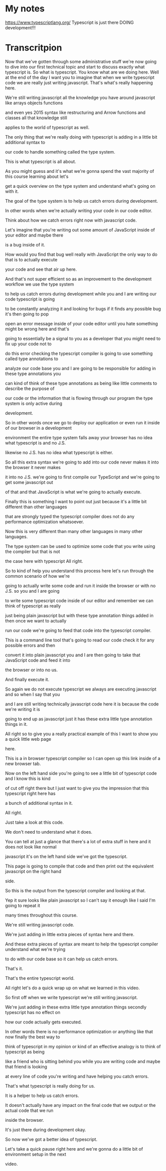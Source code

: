 # My notes

https://www.typescriptlang.org/
Typescript is just there DOING development!!!

# Transcritpion

Now that we've gotten through some administrative stuff we're now going to dive into our first technical
topic and start to discuss exactly what typescript is.
So what is typescript.
You know what are we doing here.
Well at the end of the day I want you to imagine that when we write typescript code we are really just
writing javascript.
That's what's really happening here.

We're still writing javascript all the knowledge you have around javascript like arrays objects functions

and even yes 2015 syntax like restructuring and Arrow functions and classes all that knowledge still

applies to the world of typescript as well.

The only thing that we're really doing with typescript is adding in a little bit additional syntax to

our code to handle something called the type system.

This is what typescript is all about.

As you might guess and it's what we're gonna spend the vast majority of this course learning about let's

get a quick overview on the type system and understand what's going on with it.

The goal of the type system is to help us catch errors during development.

In other words when we're actually writing your code in our code editor.

Think about how we catch errors right now with javascript code.

Let's imagine that you're writing out some amount of JavaScript inside of your editor and maybe there

is a bug inside of it.

How would you find that bug well really with JavaScript the only way to do that is to actually execute

your code and see that air up here.

And that's not super efficient so as an improvement to the development workflow we use the type system

to help us catch errors during development while you and I are writing our code typescript is going

to be constantly analyzing it and looking for bugs if it finds any possible bug it's then going to pop

open an error message inside of your code editor until you hate something might be wrong here and that's

going to essentially be a signal to you as a developer that you might need to fix up your code not to

do this error checking the typescript compiler is going to use something called type annotations to

analyze our code base you and I are going to be responsible for adding in these type annotations you

can kind of think of these type annotations as being like little comments to describe the purpose of

our code or the information that is flowing through our program the type system is only active during

development.

So in other words once we go to deploy our application or even run it inside of our browser in a development

environment the entire type system falls away your browser has no idea what typescript is and no J.S.

likewise no J.S. has no idea what typescript is either.

So all this extra syntax we're going to add into our code never makes it into the browser it never makes

it into no J.S. we're going to first compile our TypeScript and we're going to get some javascript out

of that and that JavaScript is what we're going to actually execute.

Finally this is something I want to point out just because it's a little bit different than other languages

that are strongly typed the typescript compiler does not do any performance optimization whatsoever.

Now this is very different than many other languages in many other languages.

The type system can be used to optimize some code that you write using the compiler but that is not

the case here with typescript All right.

So to kind of help you understand this process here let's run through the common scenario of how we're

going to actually write some code and run it inside the browser or with no J.S. so you and I are going

to write some typescript code inside of our editor and remember we can think of typescript as really

just being plain javascript but with these type annotation things added in then once we want to actually

run our code we're going to feed that code into the typescript compiler.

This is a command line tool that's going to read our code check it for any possible errors and then

convert it into plain javascript you and I are then going to take that JavaScript code and feed it into

the browser or into no us.

And finally execute it.

So again we do not execute typescript we always are executing javascript and so when I say that you

and I are still writing technically javascript code here it is because the code we're writing it is

going to end up as javascript just it has these extra little type annotation things in it.

All right so to give you a really practical example of this I want to show you a quick little web page

here.

This is a in browser typescript compiler so I can open up this link inside of a new browser tab.

Now on the left hand side you're going to see a little bit of typescript code and I know this is kind

of cut off right there but I just want to give you the impression that this typescript right here has

a bunch of additional syntax in it.

All right.

Just take a look at this code.

We don't need to understand what it does.

You can tell at just a glance that there's a lot of extra stuff in here and it does not look like normal

javascript it's on the left hand side we've got the typescript.

This page is going to compile that code and then print out the equivalent javascript on the right hand

side.

So this is the output from the typescript compiler and looking at that.

Yep it sure looks like plain javascript so I can't say it enough like I said I'm going to repeat it

many times throughout this course.

We're still writing javascript code.

We're just adding in little extra pieces of syntax here and there.

And these extra pieces of syntax are meant to help the typescript compiler understand what we're trying

to do with our code base so it can help us catch errors.

That's it.

That's the entire typescript world.

All right let's do a quick wrap up on what we learned in this video.

So first off when we write typescript we're still writing javascript.

We're just adding in these extra little type annotation things secondly typescript has no effect on

how our code actually gets executed.

In other words there is no performance optimization or anything like that now finally the best way to

think of typescript in my opinion or kind of an effective analogy is to think of typescript as being

like a friend who is sitting behind you while you are writing code and maybe that friend is looking

at every line of code you're writing and have helping you catch errors.

That's what typescript is really doing for us.

It is a helper to help us catch errors.

It doesn't actually have any impact on the final code that we output or the actual code that we run

inside the browser.

It's just there during development okay.

So now we've got a better idea of typescript.

Let's take a quick pause right here and we're gonna do a little bit of environment setup in the next

video.
